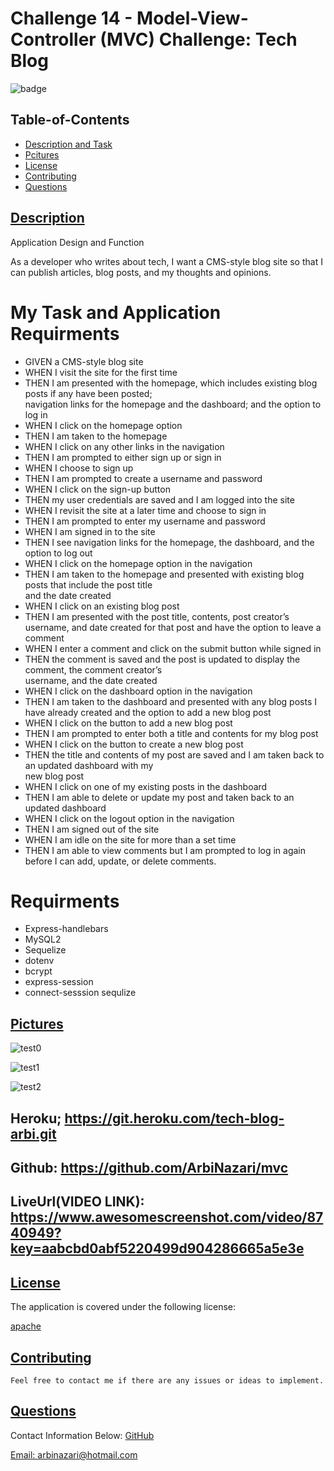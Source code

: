 # Challenge 14 - Model-View-Controller (MVC) Challenge: Tech Blog
![badge](https://img.shields.io/badge/license-apache-blue)


  ## Table-of-Contents
  * [Description and Task](#description)
  * [Pcitures](#pictures)   
  * [License](#license)   
  * [Contributing](#contributing)
  * [Questions](#questions)


 ## [Description](#table-of-contents)
 
 Application Design and Function

As a developer who writes about tech, I  want a CMS-style blog site
so that I can publish articles, blog posts, and my thoughts and opinions.


 # My Task and Application Requirments

 - GIVEN a CMS-style blog site
 - WHEN I visit the site for the first time
 - THEN I am presented with the homepage, which includes existing blog posts if any have been posted;   
   navigation links for the homepage and the dashboard; and the option to log in
 - WHEN I click on the homepage option
 - THEN I am taken to the homepage
 - WHEN I click on any other links in the navigation
 - THEN I am prompted to either sign up or sign in
 - WHEN I choose to sign up
 - THEN I am prompted to create a username and password
 - WHEN I click on the sign-up button
 - THEN my user credentials are saved and I am logged into the site
 - WHEN I revisit the site at a later time and choose to sign in
 - THEN I am prompted to enter my username and password
 - WHEN I am signed in to the site
 - THEN I see navigation links for the homepage, the dashboard, and the option to log out
 - WHEN I click on the homepage option in the navigation
 - THEN I am taken to the homepage and presented with existing blog posts that include the post title   
   and the date created
 - WHEN I click on an existing blog post
 - THEN I am presented with the post title, contents, post creator’s username, and date created for that 
   post and have the option to leave a comment
 - WHEN I enter a comment and click on the submit button while signed in
 - THEN the comment is saved and the post is updated to display the comment, the comment creator’s   
   username, and the date created
 - WHEN I click on the dashboard option in the navigation
 - THEN I am taken to the dashboard and presented with any blog posts I have already created and the 
   option to add a new blog post
 - WHEN I click on the button to add a new blog post
 - THEN I am prompted to enter both a title and contents for my blog post
 - WHEN I click on the button to create a new blog post
 - THEN the title and contents of my post are saved and I am taken back to an updated dashboard with my  
   new blog post
 - WHEN I click on one of my existing posts in the dashboard
 - THEN I am able to delete or update my post and taken back to an updated dashboard
 - WHEN I click on the logout option in the navigation
 - THEN I am signed out of the site
 - WHEN I am idle on the site for more than a set time
 - THEN I am able to view comments but I am prompted to log in again before I can add, update, or delete 
   comments.

 # Requirments
   - Express-handlebars
   - MySQL2
   - Sequelize
   - dotenv 
   - bcrypt
   - express-session
   - connect-sesssion sequlize

  ## [Pictures](#table-of-contents)
 
![test0](https://user-images.githubusercontent.com/95839411/165201394-43b2aaeb-74be-4bc2-ae25-d4d2ecb167cc.jpg)

![test1](https://user-images.githubusercontent.com/95839411/165201411-6ac3934a-6973-443f-b46b-bc894f5a5c0b.png)

![test2](https://user-images.githubusercontent.com/95839411/165201415-14f52638-6b99-497d-a6c9-bfb4e59f539f.jpg)


  ## Heroku; https://git.heroku.com/tech-blog-arbi.git
  ## Github:  https://github.com/ArbiNazari/mvc
  ## LiveUrl(VIDEO LINK): https://www.awesomescreenshot.com/video/8740949?key=aabcbd0abf5220499d904286665a5e3e


  ## [License](#table-of-contents)
  The application is covered under the following license:
  
  [apache](https://choosealicense.com/licenses/apache)
    
    
  ## [Contributing](#table-of-contents)
  
    Feel free to contact me if there are any issues or ideas to implement.
    
  ## [Questions](#table-of-contents)
  Contact Information Below:
  [GitHub](https://github.com/arbinazari)

  [Email: arbinazari@hotmail.com](mailto:arbinazari@hotmail.com)
